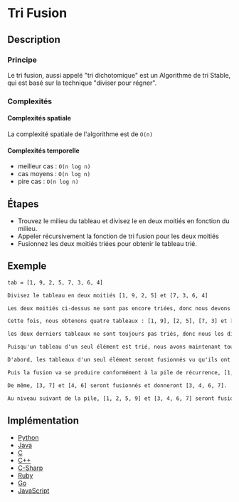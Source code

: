 # Tri Fusion

## Description

### Principe
Le tri fusion, aussi appelé "tri dichotomique" est un Algorithme de tri Stable, qui est basé sur la technique "diviser pour régner".

### Complexités

#### Complexités spatiale

La complexité spatiale de l'algorithme est de `O(n)`

#### Complexités temporelle

- meilleur cas : `O(n log n)`
- cas moyens : `O(n log n)`
- pire cas : `O(n log n)`

## Étapes

- Trouvez le milieu du tableau et divisez le en deux moitiés en fonction du milieu.
- Appeler récursivement la fonction de tri fusion pour les deux moitiés
- Fusionnez les deux moitiés triées pour obtenir le tableau trié.

## Exemple

```txt
tab = [1, 9, 2, 5, 7, 3, 6, 4]

Divisez le tableau en deux moitiés [1, 9, 2, 5] et [7, 3, 6, 4]

Les deux moitiés ci-dessus ne sont pas encore triées, donc nous devons les diviser à nouveau en deux moitiés.

Cette fois, nous obtenons quatre tableaux : [1, 9], [2, 5], [7, 3] et [6, 4].

les deux derniers tableaux ne sont toujours pas triés, donc nous les divisons à nouveau en deux moitiés et nous obtenons [7], [3], [6], and [4].

Puisqu'un tableau d'un seul élément est trié, nous avons maintenant tous les tableaux triés, il ne nous reste plus qu'à les fusionner de manière appropriée.

D'abord, les tableaux d'un seul élément seront fusionnés vu qu'ils ont été divisés en dernier, et sont au sommet de la pile de récursion, donc nous obtenons [3,7] et [4,6].

Puis la fusion va se produire conformément à la pile de récurrence, [1, 9] et [2, 5] seront fusionnés et donneront [1, 2, 5, 9].

De même, [3, 7] et [4, 6] seront fusionnés et donneront [3, 4, 6, 7].

Au niveau suivant de la pile, [1, 2, 5, 9] et [3, 4, 6, 7] seront fusionnés et nous obtiendrons le tableau trié final comme [1, 2, 3, 4, 5, 6, 7, 9].
```

## Implémentation

- [Python](https://github.com/TheAlgorithms/Python/blob/master/sorts/merge_sort.py)
- [Java](https://github.com/TheAlgorithms/Java/blob/master/src/main/java/com/thealgorithms/sorts/MergeSort.java)
- [C](https://github.com/TheAlgorithms/C/blob/master/sorting/merge_sort.c)
- [C++](https://github.com/TheAlgorithms/C-Plus-Plus/blob/master/sorting/merge_sort.cpp)
- [C-Sharp](https://github.com/TheAlgorithms/C-Sharp/blob/master/Algorithms/Sorters/Comparison/MergeSorter.cs)
- [Ruby](https://github.com/TheAlgorithms/Ruby/blob/master/sorting/merge_sort.rb)
- [Go](https://github.com/TheAlgorithms/Go/blob/master/sort/mergesort.go)
- [JavaScript](https://github.com/TheAlgorithms/JavaScript/blob/master/Sorts/MergeSort.js)